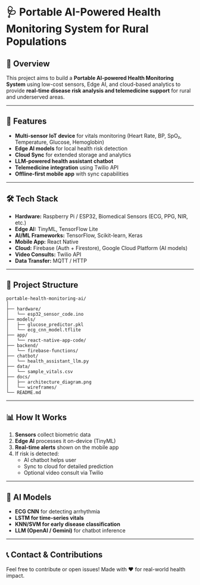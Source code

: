 # 🩺 Portable AI-Powered Health Monitoring System for Rural Populations

## 📌 Overview
This project aims to build a **Portable AI-powered Health Monitoring System** using low-cost sensors, Edge AI, and cloud-based analytics to provide **real-time disease risk analysis and telemedicine support** for rural and underserved areas.

---

## 🚀 Features
- **Multi-sensor IoT device** for vitals monitoring (Heart Rate, BP, SpO₂, Temperature, Glucose, Hemoglobin)
- **Edge AI models** for local health risk detection
- **Cloud Sync** for extended storage and analytics
- **LLM-powered health assistant chatbot**
- **Telemedicine integration** using Twilio API
- **Offline-first mobile app** with sync capabilities

---

## 🛠 Tech Stack
- **Hardware:** Raspberry Pi / ESP32, Biomedical Sensors (ECG, PPG, NIR, etc.)
- **Edge AI:** TinyML, TensorFlow Lite
- **AI/ML Frameworks:** TensorFlow, Scikit-learn, Keras
- **Mobile App:** React Native
- **Cloud:** Firebase (Auth + Firestore), Google Cloud Platform (AI models)
- **Video Consults:** Twilio API
- **Data Transfer:** MQTT / HTTP

---

## 📁 Project Structure
```
portable-health-monitoring-ai/
│
├── hardware/
│   └── esp32_sensor_code.ino
├── models/
│   ├── glucose_predictor.pkl
│   └── ecg_cnn_model.tflite
├── app/
│   └── react-native-app-code/
├── backend/
│   └── firebase-functions/
├── chatbot/
│   └── health_assistant_llm.py
├── data/
│   └── sample_vitals.csv
├── docs/
│   ├── architecture_diagram.png
│   └── wireframes/
└── README.md
```

---

## 📊 How It Works
1. **Sensors** collect biometric data
2. **Edge AI** processes it on-device (TinyML)
3. **Real-time alerts** shown on the mobile app
4. If risk is detected:
   - AI chatbot helps user
   - Sync to cloud for detailed prediction
   - Optional video consult via Twilio

---

## 🧠 AI Models
- **ECG CNN** for detecting arrhythmia
- **LSTM for time-series vitals**
- **KNN/SVM for early disease classification**
- **LLM (OpenAI / Gemini)** for chatbot inference

---

## 📞 Contact & Contributions
Feel free to contribute or open issues! 
Made with ❤️ for real-world health impact.
